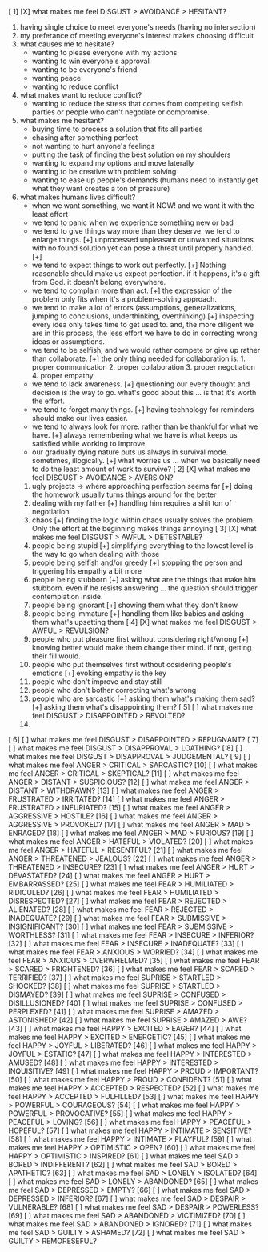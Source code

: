 [ 1] [X] what makes me feel DISGUST > AVOIDANCE > HESITANT?
1. having single choice to meet everyone's needs (having no intersection)
2. my preferance of meeting everyone's interest makes choosing difficult
3. what causes me to hesitate? 
	- wanting to please everyone with my actions 
	- wanting to win everyone's approval 
	- wanting to be everyone's friend 
	- wanting peace 
	- wanting to reduce conflict
4. what makes want to reduce conflict?
	- wanting to reduce the stress that comes from competing selfish parties or people who can't negotiate or compromise.
5. what makes me hesitant?
	- buying time to process a solution that fits all parties
	- chasing after something perfect
	- not wanting to hurt anyone's feelings
	- putting the task of finding the best solution on my shoulders
	- wanting to expand my options and move laterally
	- wanting to be creative with problem solving
	- wanting to ease up people's demands (humans need to instantly get what they want creates a ton of pressure)
6. what makes humans lives difficult?
	- when we want something, we want it NOW! and we want it with the least effort
	- we tend to panic when we experience something new or bad
	- we tend to give things way more than they deserve. we tend to enlarge things.
		[+] unprocessed unpleasant or unwanted situations with no found solution yet can pose a threat until properly handled.
		[+] 
	- we tend to expect things to work out perfectly.
		[+] Nothing reasonable should make us expect perfection. if it happens, it's a gift from God. it doesn't belong everywhere.
	- we tend to complain more than act.
		[+] the expression of the problem only fits when it's a problem-solving approach.
	- we tend to make a lot of errors (assumptions, generalizations, jumping to conclusions, underthinking, overthinking)
		[+] inspecting every idea only takes time to get used to. and, the more diligent we are in this process, the less effort we have to do in correcting wrong ideas or assumptions.
	- we tend to be selfish, and we would rather compete or give up rather than collaborate.
		[+] the only thing needed for collaboration is:
			1. proper communication
			2. proper collaboration
			3. proper negotiation
			4. proper empathy
	- we tend to lack awareness.
		[+] questioning our every thought and decision is the way to go. what's good about this ... is that it's worth the effort.
	- we tend to forget many things.
		[+] having technology for reminders should make our lives easier.
	- we tend to always look for more. rather than be thankful for what we have.
		[+] always remembering what we have is what keeps us satisfied while working to improve
	- our gradually dying nature puts us always in survival mode. sometimes, illogically.
		[+] what worries us ... when we basically need to do the least amount of work to survive?
[ 2] [X] what makes me feel DISGUST > AVOIDANCE > AVERSION?
	1. ugly projects -> where approaching perfection seems far
		[+] doing the homework usually turns things around for the better
	2. dealing with my father
		[+] handling him requires a shit ton of negotiation
	3. chaos
		[+] finding the logic within chaos usually solves the problem. Only the effort at the beginning makes things annoying
[ 3] [X] what makes me feel DISGUST > AWFUL > DETESTABLE?
	1. people being stupid
		[+] simplifying everything to the lowest level is the way to go when dealing with those
	2. people being selfish and/or greedy
		[+] stopping the person and triggering his empathy a bit more
	3. people being stubborn
		[+] asking what are the things that make him stubborn. even if he resists answering ... the question should trigger contemplation inside.
	4. people being ignorant
		[+] showing them what they don't know
	5. people being immature
		[+] handling them like babies and asking them what's upsetting them
[ 4] [X] what makes me feel DISGUST > AWFUL > REVULSION?
	1. people who put pleasure first without considering right/wrong
		[+] knowing better would make them change their mind. if not, getting their fill would.
	2. people who put themselves first without cosidering people's emotions
		[+] evoking empathy is the key
	3. poeple who don't improve and stay still
	4. people who don't bother correcting what's wrong
	5. people who are sarcastic
		[+] asking them what's making them sad?
		[+] asking them what's disappointing them?
[ 5] [ ] what makes me feel DISGUST > DISAPPOINTED > REVOLTED?
	1. 
[ 6] [ ] what makes me feel DISGUST > DISAPPOINTED > REPUGNANT?
[ 7] [ ] what makes me feel DISGUST > DISAPPROVAL > LOATHING?
[ 8] [ ] what makes me feel DISGUST > DISAPPROVAL > JUDGEMENTAL?
[ 9] [ ] what makes me feel ANGER > CRITICAL > SARCASTIC?
[10] [ ] what makes me feel ANGER > CRITICAL > SKEPTICAL?
[11] [ ] what makes me feel ANGER > DISTANT > SUSPICIOUS?
[12] [ ] what makes me feel ANGER > DISTANT > WITHDRAWN?
[13] [ ] what makes me feel ANGER > FRUSTRATED > IRRITATED?
[14] [ ] what makes me feel ANGER > FRUSTRATED > INFURIATED?
[15] [ ] what makes me feel ANGER > AGGRESSIVE > HOSTILE?
[16] [ ] what makes me feel ANGER > AGGRESSIVE > PROVOKED?
[17] [ ] what makes me feel ANGER > MAD > ENRAGED?
[18] [ ] what makes me feel ANGER > MAD > FURIOUS?
[19] [ ] what makes me feel ANGER > HATEFUL > VIOLATED?
[20] [ ] what makes me feel ANGER > HATEFUL > RESENTFUL?
[21] [ ] what makes me feel ANGER > THREATENED > JEALOUS?
[22] [ ] what makes me feel ANGER > THREATENED > INSECURE?
[23] [ ] what makes me feel ANGER > HURT > DEVASTATED?
[24] [ ] what makes me feel ANGER > HURT > EMBARRASSED?
[25] [ ] what makes me feel FEAR > HUMILIATED > RIDICULED?
[26] [ ] what makes me feel FEAR > HUMILIATED > DISRESPECTED?
[27] [ ] what makes me feel FEAR > REJECTED > ALIENATED?
[28] [ ] what makes me feel FEAR > REJECTED > INADEQUATE?
[29] [ ] what makes me feel FEAR > SUBMISSIVE > INSIGNIFICANT?
[30] [ ] what makes me feel FEAR > SUBMISSIVE > WORTHLESS?
[31] [ ] what makes me feel FEAR > INSECURE > INFERIOR?
[32] [ ] what makes me feel FEAR > INSECURE > INADEQUATE?
[33] [ ] what makes me feel FEAR > ANXIOUS > WORRIED?
[34] [ ] what makes me feel FEAR > ANXIOUS > OVERWHELMED?
[35] [ ] what makes me feel FEAR > SCARED > FRIGHTENED?
[36] [ ] what makes me feel FEAR > SCARED > TERRIFIED?
[37] [ ] what makes me feel SUPRISE > STARTLED > SHOCKED?
[38] [ ] what makes me feel SUPRISE > STARTLED > DISMAYED?
[39] [ ] what makes me feel SUPRISE > CONFUSED > DISILLUSIONED?
[40] [ ] what makes me feel SUPRISE > CONFUSED > PERPLEXED?
[41] [ ] what makes me feel SUPRISE > AMAZED > ASTONISHED?
[42] [ ] what makes me feel SUPRISE > AMAZED > AWE?
[43] [ ] what makes me feel HAPPY > EXCITED > EAGER?
[44] [ ] what makes me feel HAPPY > EXCITED > ENERGETIC?
[45] [ ] what makes me feel HAPPY > JOYFUL > LIBERATED?
[46] [ ] what makes me feel HAPPY > JOYFUL > ESTATIC?
[47] [ ] what makes me feel HAPPY > INTERESTED > AMUSED?
[48] [ ] what makes me feel HAPPY > INTERESTED > INQUISITIVE?
[49] [ ] what makes me feel HAPPY > PROUD > IMPORTANT?
[50] [ ] what makes me feel HAPPY > PROUD > CONFIDENT?
[51] [ ] what makes me feel HAPPY > ACCEPTED > RESPECTED?
[52] [ ] what makes me feel HAPPY > ACCEPTED > FULFILLED?
[53] [ ] what makes me feel HAPPY > POWERFUL > COURAGEOUS?
[54] [ ] what makes me feel HAPPY > POWERFUL > PROVOCATIVE?
[55] [ ] what makes me feel HAPPY > PEACEFUL > LOVING?
[56] [ ] what makes me feel HAPPY > PEACEFUL > HOPEFUL?
[57] [ ] what makes me feel HAPPY > INTIMATE > SENSITIVE?
[58] [ ] what makes me feel HAPPY > INTIMATE > PLAYFUL?
[59] [ ] what makes me feel HAPPY > OPTIMISTIC > OPEN?
[60] [ ] what makes me feel HAPPY > OPTIMISTIC > INSPIRED?
[61] [ ] what makes me feel SAD > BORED > INDIFFERENT?
[62] [ ] what makes me feel SAD > BORED > APATHETIC?
[63] [ ] what makes me feel SAD > LONELY > ISOLATED?
[64] [ ] what makes me feel SAD > LONELY > ABANDONED?
[65] [ ] what makes me feel SAD > DEPRESSED > EMPTY?
[66] [ ] what makes me feel SAD > DEPRESSED > INFERIOR?
[67] [ ] what makes me feel SAD > DESPAIR > VULNERABLE?
[68] [ ] what makes me feel SAD > DESPAIR > POWERLESS?
[69] [ ] what makes me feel SAD > ABANDONED > VICTIMIZED?
[70] [ ] what makes me feel SAD > ABANDONED > IGNORED?
[71] [ ] what makes me feel SAD > GUILTY > ASHAMED?
[72] [ ] what makes me feel SAD > GUILTY > REMORESEFUL?